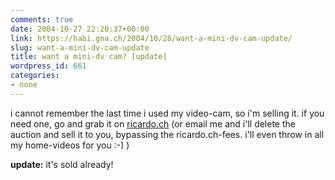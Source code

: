 ```yaml
---
comments: true
date: 2004-10-27 22:20:37+00:00
link: https://habi.gna.ch/2004/10/28/want-a-mini-dv-cam-update/
slug: want-a-mini-dv-cam-update
title: want a mini-dv cam? [update]
wordpress_id: 661
categories:
- none
---
```


i cannot remember the last time i used my video-cam, so i'm selling it.
if you need one, go and grab it on [ricardo.ch](http://www.ricardo.ch/cgi-bin/auk?lng=de;cmd=viewlot;lotid=325659003;OrderBy=CloseTime;SortOrder=) (or email me and i'll delete the auction and sell it to you, bypassing the ricardo.ch-fees. i'll even throw in all my home-videos for you :-) )

**update:** it's sold already!

